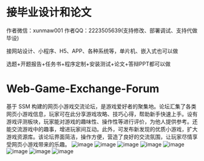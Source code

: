 # 接毕业设计和论文
作者微信：xunmaw001  作者QQ：2223505639(支持修改、部署调试、支持代做毕设)

接网站设计、小程序、H5、APP、各种系统等，单片机、嵌入式也可以做

选题+开题报告+任务书+程序定制+安装测试+论文+答辩PPT都可以做
# Web-Game-Exchange-Forum
基于 SSM 构建的网页小游戏交流论坛，是游戏爱好者的聚集地。论坛汇集了各类网页小游戏信息，玩家可在此分享游戏攻略、技巧心得，帮助新手快速上手。设有游戏评测板块，玩家能对游戏的趣味性、操作性等进行评价，为他人提供参考。还能交流游戏中的趣事，增进玩家间互动。此外，可发布新发现的优质小游戏，扩大游戏资源库。该论坛界面简洁，操作方便，营造了良好的交流氛围，让玩家尽情享受网页小游戏带来的乐趣。 
![image](https://github.com/user-attachments/assets/9257465c-6837-4115-9e76-0b2c457479c0)
![image](https://github.com/user-attachments/assets/601ca172-7e5f-450e-967e-d894e39fcf09)
![image](https://github.com/user-attachments/assets/40286c99-5973-4958-87df-44f30f96d8ce)
![image](https://github.com/user-attachments/assets/2964886b-7bcd-4683-a7ef-1f0e2b9f0848)
![image](https://github.com/user-attachments/assets/c6f8f07c-7f81-41f8-bfd5-12fdac18eea5)
![image](https://github.com/user-attachments/assets/89802417-6445-4636-b09b-c69373f52674)
![image](https://github.com/user-attachments/assets/bc7ac83a-a19c-4751-9431-a3fbd2eaaa10)
![image](https://github.com/user-attachments/assets/e53a02d8-a8c5-4c6c-a9de-bfa42c3dcd2f)
